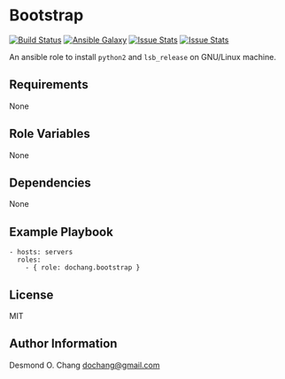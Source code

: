 Bootstrap
=========

[![Build Status](https://travis-ci.org/dochang/ansible-role-bootstrap.svg?branch=master)](https://travis-ci.org/dochang/ansible-role-bootstrap)
[![Ansible Galaxy](https://img.shields.io/badge/galaxy-dochang.bootstrap-blue.svg)](https://galaxy.ansible.com/list#/roles/1847)
[![Issue Stats](http://issuestats.com/github/dochang/ansible-role-bootstrap/badge/pr)](http://www.issuestats.com/github/dochang/ansible-role-bootstrap)
[![Issue Stats](http://issuestats.com/github/dochang/ansible-role-bootstrap/badge/issue)](http://www.issuestats.com/github/dochang/ansible-role-bootstrap)

An ansible role to install `python2` and `lsb_release` on GNU/Linux machine.

Requirements
------------

None

Role Variables
--------------

None

Dependencies
------------

None

Example Playbook
----------------

    - hosts: servers
      roles:
        - { role: dochang.bootstrap }

License
-------

MIT

Author Information
------------------

Desmond O. Chang <dochang@gmail.com>
